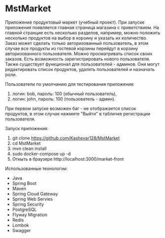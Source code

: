 # MstMarket
Приложение продуктовый маркет (учебный проект).
При запуске приложения появляется главная страница магазина с приветствием.
На главной странцие есть несколько разделов, например, можно положить несколько
продуктов на выбор в корзину и указать их количество.
Заказ может сделать только авторизованный пользователь, в этом случае все
продукты из гостевой корзины перейдут в корзину авторизованного пользователя.
Можно просматривать список своих заказов.
Есть возможность зарегистрировать нового пользователя.
Также существует функционал для пользователей - админов.
Они могут редактировать список продуктов, удалять пользователей
и назначать роли.

Пользователи по умолчанию для тестирования приложения: 
1) логин: bob, пароль: 100 (обычный пользователь),
2) логин: john, пароль: 100 (пользователь - админ).

При первом запуске возможен баг - не отображается список продуктов, в этом
случае нажмите "Выйти" в табличке регистрации пользователя.

Запуск приложения:
1. git clone https://github.com/Kashevar128/MstMarket
2. cd MstMarket
3. mvn clean install
4. sudo docker-compose up -d
5. Откыть в браузере http://localhost:3000/market-front

Использованные технологии:

* Java
* Spring Boot
* Maven
* Spring Cloud Gateway
* Spring Web Servies
* Spring Security
* PostgreSQL
* Flyway Migration
* Redis
* Lombok
* Swagger









